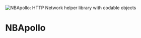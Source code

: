 ![NBApollo: HTTP Network helper library with codable objects](https://i.imgur.com/2oQn3Jd.jpg)
# NBApollo

